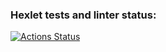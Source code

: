 ### Hexlet tests and linter status:
[![Actions Status](https://github.com/aiakupov/php-project-45/actions/workflows/hexlet-check.yml/badge.svg)](https://github.com/aiakupov/php-project-45/actions)
